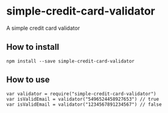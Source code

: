 # simple-credit-card-validator
A simple credit card validator
## How to install
`npm install --save simple-credit-card-validator`
## How to use
``var validator = require("simple-credit-card-validator")``  
``var isValidEmail = validator("5496524458927653") // true``  
``var isValidEmail = validator("1234567891234567") // false``
